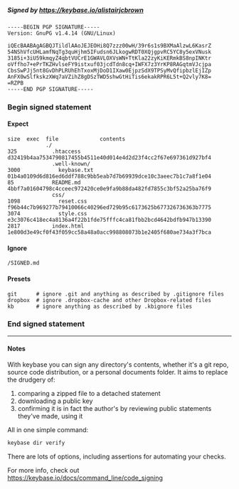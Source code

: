 ##### Signed by https://keybase.io/alistairjcbrown
```
-----BEGIN PGP SIGNATURE-----
Version: GnuPG v1.4.14 (GNU/Linux)

iQEcBAABAgAGBQJTildlAAoJEJEOHi8Q7zzz00wH/39r6s1s9BXMaAlzwL6KasrZ
54NShVfcUHLamfNqTg3quHjhm5IFudsn6JLkogwRDT0XQjgpvRC5YC8y5exVNusk
3185i+3iU59kmqyZ4qbtVUCrE1GWAVLOXVsWN+TtKla22zyKiKERmkBS8npINKtr
oVffho7+ePrTKZHvlseFY9istxuf03jcdTdn8cq+IWFX7z3YrKP8RAGqtmVJcjpa
CbsSwPJj5nt8GvDhPLRUhEhTxoxMjDoD1IXaw0EjpzSdX9TPSyMvQfipbzlEjIZp
AnFX0wSlfkskzXWq7aVZihZ8gDSzTWD5shwGtHiTis6ekakRPR6L5t+Q2vly7K8=
=RZPB
-----END PGP SIGNATURE-----

```

<!-- END SIGNATURES -->

### Begin signed statement 

#### Expect

```
size  exec  file             contents                                                        
            ./                                                                               
325           .htaccess      d32419b4aa7534790817455b4511e40d014e4d2d23f4cc2f67e697361d927bf4
              .well-known/                                                                   
3000            keybase.txt  01b4a0109d6d816ed6ddf788c9bb5eab7d7b69939dce10c3aeec7b1c7a8f1e04
85            README.md      4bbf7a01604798c4cceec972420ce0e9fa9b88da482fd7855c3bf52a25ba76f9
              css/                                                                           
1098            reset.css    f96b44c7b969277b79410066c40296ed729b95c6173625b677326736363b7775
3074            style.css    e3c3076c418ec4a8136a4f22b1fde75fffc4ca81fbb2bcd4642bdfb947b13390
2817          index.html     1e800d3e49cf0f43f059cc58a48a0acc998808073b1e2405f680ae734a3f7bca
```

#### Ignore

```
/SIGNED.md
```

#### Presets

```
git      # ignore .git and anything as described by .gitignore files
dropbox  # ignore .dropbox-cache and other Dropbox-related files    
kb       # ignore anything as described by .kbignore files          
```

<!-- summarize version = 0.0.8 -->

### End signed statement

<hr>

#### Notes

With keybase you can sign any directory's contents, whether it's a git repo,
source code distribution, or a personal documents folder. It aims to replace the drudgery of:

  1. comparing a zipped file to a detached statement
  2. downloading a public key
  3. confirming it is in fact the author's by reviewing public statements they've made, using it

All in one simple command:

```bash
keybase dir verify
```

There are lots of options, including assertions for automating your checks.

For more info, check out https://keybase.io/docs/command_line/code_signing